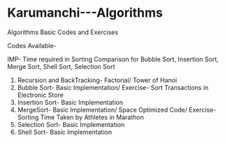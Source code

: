 # Karumanchi---Algorithms
Algorithms Basic Codes and Exercises

Codes Available-

IMP- Time required in Sorting Comparison for Bubble Sort, Insertion Sort, Merge Sort, Shell Sort, Selection Sort

  1) Recursion and BackTracking- Factorial/ Tower of Hanoi
  2) Bubble Sort- Basic Implementation/ Exercise- Sort Transactions in Electronic Store
  3) Insertion Sort- Basic Implementation
  4) MergeSort- Basic Implementation/ Space Optimized Code/ Exercise- Sorting Time Taken by Athletes in Marathon
  5) Selection Sort- Basic Implementation
  6) Shell Sort- Basic Implementation
